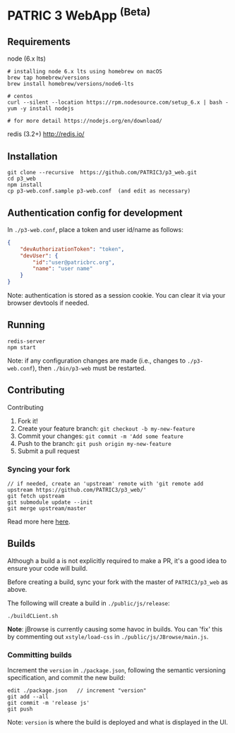 # PATRIC 3 WebApp <sup>(Beta)</sup>


## Requirements

node   (6.x lts)
```
# installing node 6.x lts using homebrew on macOS
brew tap homebrew/versions
brew install homebrew/versions/node6-lts

# centos
curl --silent --location https://rpm.nodesource.com/setup_6.x | bash -
yum -y install nodejs

# for more detail https://nodejs.org/en/download/
```

redis  (3.2+) http://redis.io/


## Installation

```
git clone --recursive  https://github.com/PATRIC3/p3_web.git
cd p3_web
npm install
cp p3-web.conf.sample p3-web.conf  (and edit as necessary)
```

## Authentication config for development

In `./p3-web.conf`, place a token and user id/name as follows:

``` json
{
    "devAuthorizationToken": "token",
    "devUser": {
        "id":"user@patricbrc.org",
        "name": "user name"
    }
}
```

Note: authentication is stored as a session cookie.  You can clear it via your browser devtools if needed.

## Running

```
redis-server
npm start 
```

Note: if any configuration changes are made (i.e., changes to `./p3-web.conf`), then `./bin/p3-web` must be restarted.



## Contributing

Contributing

1. Fork it!
2. Create your feature branch: `git checkout -b my-new-feature`
3. Commit your changes: `git commit -m 'Add some feature`
4. Push to the branch: `git push origin my-new-feature`
5. Submit a pull request

### Syncing your fork

```
// if needed, create an 'upstream' remote with 'git remote add upstream https://github.com/PATRIC3/p3_web/'
git fetch upstream
git submodule update --init
git merge upstream/master
```

Read more here [here](https://help.github.com/articles/syncing-a-fork/).

## Builds

Although a build a is not explicitly required to make a PR, it's a good idea to ensure your code will build.

Before creating a build, sync your fork with the master of `PATRIC3/p3_web` as above.

The following will create a build in `./public/js/release`:

```
./buildCLient.sh
```

**Note**: jBrowse is currently causing some havoc in builds.  You can 'fix' this by commenting out `xstyle/load-css` in `./public/js/JBrowse/main.js`.

### Committing builds

Increment the `version` in `./package.json`, following the semantic versioning specification, and commit the new build:

```
edit ./package.json   // increment "version"
git add --all
git commit -m 'release js'
git push
```

Note: `version` is where the build is deployed and what is displayed in the UI.
